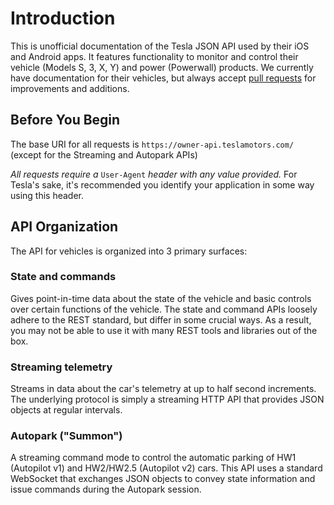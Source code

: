 # Introduction

This is unofficial documentation of the Tesla JSON API used by their iOS and Android apps. It features functionality to monitor and control their vehicle (Models S, 3, X, Y) and power (Powerwall) products. We currently have documentation for their vehicles, but always accept [pull requests](https://github.com/timdorr/tesla-api/pulls) for improvements and additions.

## Before You Begin

The base URI for all requests is `https://owner-api.teslamotors.com/` (except for the Streaming and Autopark APIs)

_All requests require a_ `User-Agent` _header with any value provided._ For Tesla's sake, it's recommended you identify your application in some way using this header.

## API Organization

The API for vehicles is organized into 3 primary surfaces:

### State and commands

Gives point-in-time data about the state of the vehicle and basic controls over certain functions of the vehicle. The state and command APIs loosely adhere to the REST standard, but differ in some crucial ways. As a result, you may not be able to use it with many REST tools and libraries out of the box.

### Streaming telemetry

Streams in data about the car's telemetry at up to half second increments. The underlying protocol is simply a streaming HTTP API that provides JSON objects at regular intervals.

### Autopark ("Summon")

A streaming command mode to control the automatic parking of HW1 (Autopilot v1) and HW2/HW2.5 (Autopilot v2) cars. This API uses a standard WebSocket that exchanges JSON objects to convey state information and issue commands during the Autopark session.

